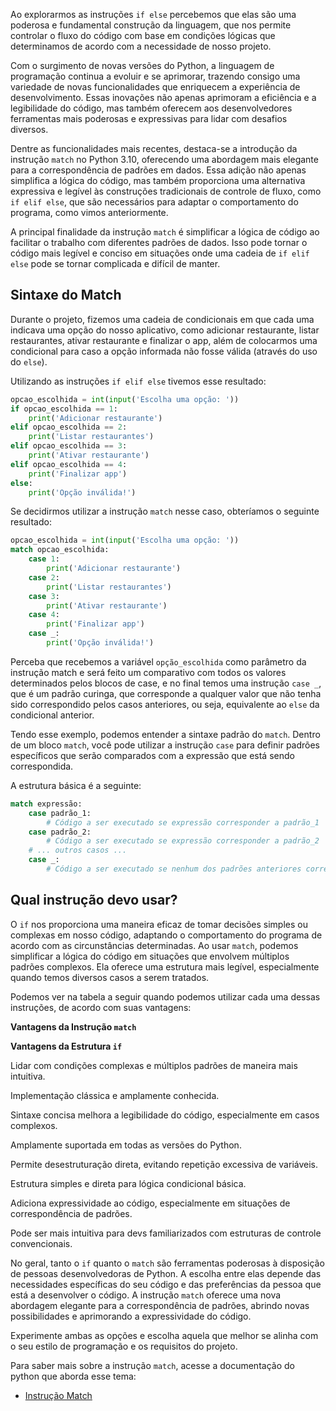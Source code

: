 Ao explorarmos as instruções  `if else`  percebemos que elas são uma poderosa e fundamental construção da linguagem, que nos permite controlar o fluxo do código com base em condições lógicas que determinamos de acordo com a necessidade de nosso projeto.

Com o surgimento de novas versões do Python, a linguagem de programação continua a evoluir e se aprimorar, trazendo consigo uma variedade de novas funcionalidades que enriquecem a experiência de desenvolvimento. Essas inovações não apenas aprimoram a eficiência e a legibilidade do código, mas também oferecem aos desenvolvedores ferramentas mais poderosas e expressivas para lidar com desafios diversos.

Dentre as funcionalidades mais recentes, destaca-se a introdução da instrução  `match`  no Python 3.10, oferecendo uma abordagem mais elegante para a correspondência de padrões em dados. Essa adição não apenas simplifica a lógica do código, mas também proporciona uma alternativa expressiva e legível às construções tradicionais de controle de fluxo, como  `if elif else`, que são necessários para adaptar o comportamento do programa, como vimos anteriormente.

A principal finalidade da instrução  `match`  é simplificar a lógica de código ao facilitar o trabalho com diferentes padrões de dados. Isso pode tornar o código mais legível e conciso em situações onde uma cadeia de  `if elif else`  pode se tornar complicada e difícil de manter.

## Sintaxe do Match

Durante o projeto, fizemos uma cadeia de condicionais em que cada uma indicava uma opção do nosso aplicativo, como adicionar restaurante, listar restaurantes, ativar restaurante e finalizar o app, além de colocarmos uma condicional para caso a opção informada não fosse válida (através do uso do  `else`).

Utilizando as instruções  `if elif else`  tivemos esse resultado:

```python
opcao_escolhida = int(input('Escolha uma opção: '))
if opcao_escolhida == 1:
    print('Adicionar restaurante')
elif opcao_escolhida == 2:
    print('Listar restaurantes')
elif opcao_escolhida == 3:
    print('Ativar restaurante')
elif opcao_escolhida == 4:
    print('Finalizar app')
else:
    print('Opção inválida!')

```

Se decidirmos utilizar a instrução  `match`  nesse caso, obteríamos o seguinte resultado:

```python
opcao_escolhida = int(input('Escolha uma opção: '))
match opcao_escolhida:
    case 1:
        print('Adicionar restaurante')
    case 2:
        print('Listar restaurantes')
    case 3:
        print('Ativar restaurante')
    case 4:
        print('Finalizar app')
    case _:
        print('Opção inválida!')

```

Perceba que recebemos a variável  `opção_escolhida`  como parâmetro da instrução match e será feito um comparativo com todos os valores determinados pelos blocos de case, e no final temos uma instrução  `case _`, que é um padrão curinga, que corresponde a qualquer valor que não tenha sido correspondido pelos casos anteriores, ou seja, equivalente ao  `else`  da condicional anterior.

Tendo esse exemplo, podemos entender a sintaxe padrão do  `match`. Dentro de um bloco  `match`, você pode utilizar a instrução  `case`  para definir padrões específicos que serão comparados com a expressão que está sendo correspondida.

A estrutura básica é a seguinte:

```python
match expressão:
    case padrão_1:
        # Código a ser executado se expressão corresponder a padrão_1
    case padrão_2:
        # Código a ser executado se expressão corresponder a padrão_2
    # ... outros casos ...
    case _:
        # Código a ser executado se nenhum dos padrões anteriores corresponder. Isso é útil para tratar casos não específicos.

```

## Qual instrução devo usar?

O  `if`  nos proporciona uma maneira eficaz de tomar decisões simples ou complexas em nosso código, adaptando o comportamento do programa de acordo com as circunstâncias determinadas. Ao usar  `match`, podemos simplificar a lógica do código em situações que envolvem múltiplos padrões complexos. Ela oferece uma estrutura mais legível, especialmente quando temos diversos casos a serem tratados.

Podemos ver na tabela a seguir quando podemos utilizar cada uma dessas instruções, de acordo com suas vantagens:

**Vantagens da Instrução  `match`**

**Vantagens da Estrutura  `if`**

Lidar com condições complexas e múltiplos padrões de maneira mais intuitiva.

Implementação clássica e amplamente conhecida.

Sintaxe concisa melhora a legibilidade do código, especialmente em casos complexos.

Amplamente suportada em todas as versões do Python.

Permite desestruturação direta, evitando repetição excessiva de variáveis.

Estrutura simples e direta para lógica condicional básica.

Adiciona expressividade ao código, especialmente em situações de correspondência de padrões.

Pode ser mais intuitiva para devs familiarizados com estruturas de controle convencionais.

No geral, tanto o  `if`  quanto o  `match`  são ferramentas poderosas à disposição de pessoas desenvolvedoras de Python. A escolha entre elas depende das necessidades específicas do seu código e das preferências da pessoa que está a desenvolver o código. A instrução  `match`  oferece uma nova abordagem elegante para a correspondência de padrões, abrindo novas possibilidades e aprimorando a expressividade do código.

Experimente ambas as opções e escolha aquela que melhor se alinha com o seu estilo de programação e os requisitos do projeto.

Para saber mais sobre a instrução  `match`, acesse a documentação do python que aborda esse tema:

-   [Instrução Match](https://docs.python.org/pt-br/3/tutorial/controlflow.html#match-statements)
